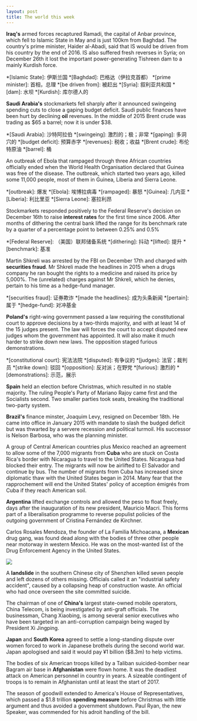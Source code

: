 ```yaml
---
layout: post
title: The world this week
---
```

__Iraq's__ armed forces recaptured Ramadi, the capital of Anbar province, which fell to Islamic State in May and is just 100km from Baghdad. 
The country's prime minister, Haider al-Abadi, said
that IS would be driven from his country by the end of 2016. IS also suffered fresh reverses in
Syria; on December 26th it lost the important power-generating Tishreen dam to a mainly Kurdish
force.

*[Islamic State]: 伊斯兰国
*[Baghdad]: 巴格达（伊拉克首都）
*[prime minister]: 首相，总理
*[be driven from]: 被赶出
*[Syria]: 叙利亚共和国
*[dam]: 水坝
*[Kurdish]: 库尔德人的

__Saudi Arabia's__ stockmarkets fell sharply after it announced swingeing spending cuts to close
a gaping budget deficit. Saudi public finances have been hurt by declining __oil__ revenues. In
the middle of 2015 Brent crude was trading as $65 a barrel; now it is under $38.

*[Saudi Arabia]: 沙特阿拉伯
*[swingeing]: 激烈的；极；非常
*[gaping]: 多洞穴的
*[budget deficit]: 预算赤字
*[revenues]: 税收；收益
*[Brent crude]: 布伦特原油
*[barrel]: 桶
 
An outbreak of Ebola that rampaged through three African countries officially ended when the
World Health Organisation declared that Guinea was free of the disease. The outbreak, which
started two years ago, killed some 11,000 people, most of them in Guinea, Liberia and Sierra Leone.

*[outbreak]: 爆发
*[Ebola]: 埃博拉病毒
*[rampaged]: 暴怒
*[Guinea]: 几内亚
*[Liberia]: 利比里亚
*[Sierra Leone]: 塞拉利昂
 
Stockmarkets responded positively to the Federal Reserve's decision on December 16th to raise
__interest rates__ for the first time since 2006. After months of dithering the central bank
lifted the range for its benchmark rate by a quarter of a percentage point to between 0.25%
and 0.5%

*[Federal Reserve]: （美国）联邦储备系统
*[dithering]: 抖动
*[lifted]: 提升
*[benchmark]: 基准
 
Martin Shkreli was arrested by the FBI on December 17th and charged with __securities fraud__.
Mr Shkreli made the headlines in 2015 when a drugs company he ran bought the rights to a medicine
and raised its price by 5,000%. The (unrelated) charges against Mr Shkreli, which he denies,
pertain to his time as a hedge-fund manager.

*[securities fraud]: 证券欺诈
*[made the headlines]: 成为头条新闻
*[pertain]: 属于
*[hedge-fund]: 对冲基金

__Poland's__ right-wing government passed a law requiring the constitutional court to approve
decisions by a two-thirds majority, and with at least 14 of the 15 judges present. The law will
forces the court to accept disputed new judges whom the government has appointed. It will also
make it much harder to strike down new laws. The opposition staged furious demonstrations.

*[constitutional court]: 宪法法院
*[disputed]: 有争议的
*[judges]: 法官；裁判员
*[strike down]: 驳回
*[opposition]: 反对派；在野党
*[furious]: 激烈的
*[demonstrations]: 示范，展示

__Spain__ held an election before Christmas, which resulted in no stable majority. The ruling
People's Party of Mariano Rajoy came first and the Socialists second. Two smaller parties took
seats, breaking the traditional two-party system.

__Brazil's__ finance minster, Joaquim Levy, resigned on December 18th. He came into office in
January 2015 with mandate to slash the budged deficit but was thwarted by a servere recession
and political turmoil. His successor is Nelson Barbosa, who was the planning minister.

A group of Central American countries plus Mexico reached an agreement to allow some of the 7,000
migrants from __Cuba__ who are stuck on Costa Rica's border with Nicaragua to travel to the
United States. Nicaragua had blocked their entry. The migrants will now be airlifted to El Salvador
and continue by bus. The number of migrants from Cuba has increased since diplomatic thaw with
the United States began in 2014. Many fear that the rapprochement will end the United States'
policy of acception émigrés from Cuba if they reach American soil.

__Argentina__ lifted exchange controls and allowed the peso to float freely, days after the
inauguration of its new president, Mauricio Macri. This forms part of a liberalisation programme
to reverse populist policies of the outgoing government of Cristina Fernández de Kirchner.

Carlos Rosales Mendoza, the founder of La Familia Michoacana, a __Mexican__ drug gang, was found
dead along with the bodies of three other people near motorway in western Mexico. He was on the
most-wanted list of the Drug Enforcement Agency in the United States.

![](http://cdn.static-economist.com/sites/default/files/imagecache/full-width/images/2015/12/articles/main/20160102_wwp501.jpg)

A __landslide__ in the southern Chinese city of Shenzhen killed seven people and left dozens
of others missing. Officials called it an "industrial safety accident", caused by a collapsing
heap of construction waste. An official who had once overseen the site committed suicide.

The chairman of one of __China's__ largest state-owned mobile operators, China Telecom, is being
investigated by anti-graft officials. The businessman, Chang Xiaobing, is among several senior
executives who have been targeted in an anti-corruption campaign being waged by President
Xi Jingping.

__Japan__ and __South Korea__ agreed to settle a long-standing dispute over women forced to
work in Japanese brothels during the second world war. Japan apologised and said it would pay
¥1 billion ($8.3m) to help victims.

The bodies of six American troops killed by a Taliban suicided-bomber near Bagram air base in
__Afghanistan__ were flown home. It was the deadliest attack on American personnel in country in
years. A sizeable contingent of troops is to remain in Afghanistan until at least the start of
2017.

The season of goodwill extended to America's House of Representatives, which passed a $1.8 trillion
__spending measure__ before Christmas with little argument and thus avoided a government shutdown.
Paul Ryan, the new Speaker, was commended for his adroit handling of the bill.
